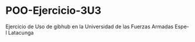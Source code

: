 # POO-Ejercicio-3U3
Ejercicio de Uso de gibhub en la Universidad de las Fuerzas Armadas Espe-l Latacunga
